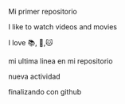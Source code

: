 Mi primer repositorio

I like to watch videos and movies

I love :books:, :hamburger:,:cat:

mi ultima linea en mi repositorio

nueva actividad

finalizando con github
